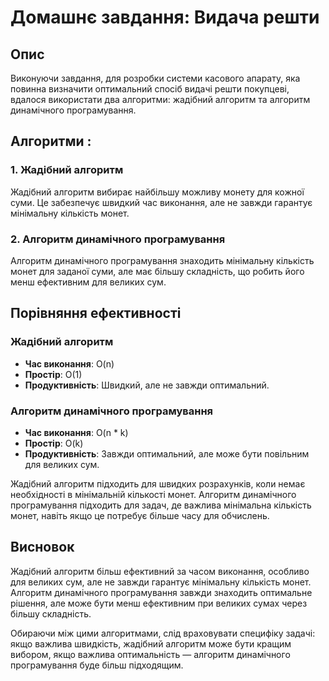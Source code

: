 # Домашнє завдання: Видача решти

## Опис

Виконуючи завдання, для розробки системи касового апарату, яка повинна визначити оптимальний спосіб видачі решти покупцеві, вдалося використати два алгоритми: жадібний алгоритм та алгоритм динамічного програмування.

## Алгоритми :

### 1. Жадібний алгоритм

Жадібний алгоритм вибирає найбільшу можливу монету для кожної суми. Це забезпечує швидкий час виконання, але не завжди гарантує мінімальну кількість монет.

### 2. Алгоритм динамічного програмування

Алгоритм динамічного програмування знаходить мінімальну кількість монет для заданої суми, але має більшу складність, що робить його менш ефективним для великих сум.

## Порівняння ефективності

### Жадібний алгоритм
- **Час виконання**: O(n)
- **Простір**: O(1)
- **Продуктивність**: Швидкий, але не завжди оптимальний.

### Алгоритм динамічного програмування
- **Час виконання**: O(n * k)
- **Простір**: O(k)
- **Продуктивність**: Завжди оптимальний, але може бути повільним для великих сум.

Жадібний алгоритм підходить для швидких розрахунків, коли немає необхідності в мінімальній кількості монет. Алгоритм динамічного програмування підходить для задач, де важлива мінімальна кількість монет, навіть якщо це потребує більше часу для обчислень.

## Висновок

Жадібний алгоритм більш ефективний за часом виконання, особливо для великих сум, але не завжди гарантує мінімальну кількість монет. Алгоритм динамічного програмування завжди знаходить оптимальне рішення, але може бути менш ефективним при великих сумах через більшу складність. 

Обираючи між цими алгоритмами, слід враховувати специфіку задачі: якщо важлива швидкість, жадібний алгоритм може бути кращим вибором, якщо важлива оптимальність — алгоритм динамічного програмування буде більш підходящим.
